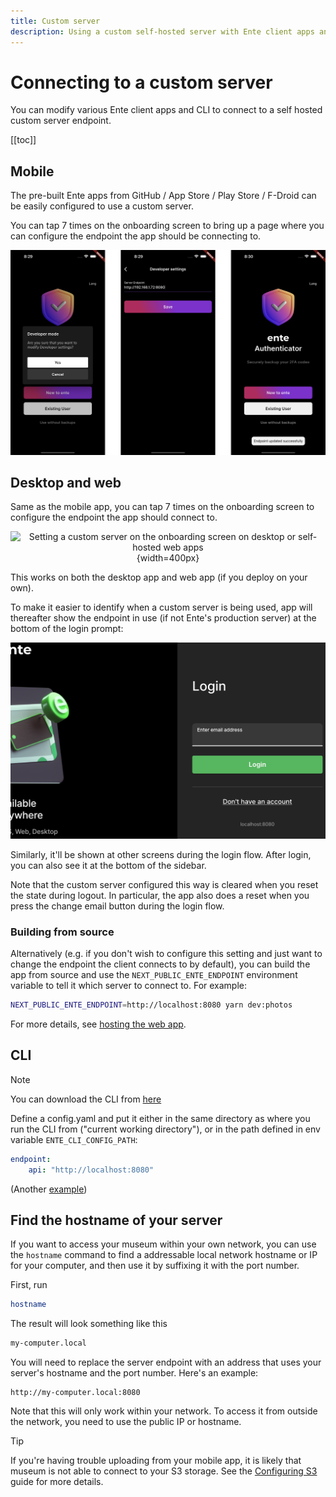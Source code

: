 ```yaml
---
title: Custom server
description: Using a custom self-hosted server with Ente client apps and CLI
---
```


# Connecting to a custom server

You can modify various Ente client apps and CLI to connect to a self hosted
custom server endpoint.

[[toc]]

## Mobile

The pre-built Ente apps from GitHub / App Store / Play Store / F-Droid can be
easily configured to use a custom server.

You can tap 7 times on the onboarding screen to bring up a page where you can
configure the endpoint the app should be connecting to.

![Setting a custom server on the onboarding screen](custom-server.png)

## Desktop and web

Same as the mobile app, you can tap 7 times on the onboarding screen to
configure the endpoint the app should connect to.

<div align="center">

![Setting a custom server on the onboarding screen on desktop or self-hosted web
apps](web-dev-settings.png){width=400px}

</div>

This works on both the desktop app and web app (if you deploy on your own).

To make it easier to identify when a custom server is being used, app will
thereafter show the endpoint in use (if not Ente's production server) at the
bottom of the login prompt:

![Custom server indicator on the onboarding screen](web-custom-endpoint-indicator.png)

Similarly, it'll be shown at other screens during the login flow. After login,
you can also see it at the bottom of the sidebar.

Note that the custom server configured this way is cleared when you reset the
state during logout. In particular, the app also does a reset when you press the
change email button during the login flow.

### Building from source

Alternatively (e.g. if you don't wish to configure this setting and just want to
change the endpoint the client connects to by default), you can build the app
from source and use the `NEXT_PUBLIC_ENTE_ENDPOINT` environment variable to tell
it which server to connect to. For example:

```sh
NEXT_PUBLIC_ENTE_ENDPOINT=http://localhost:8080 yarn dev:photos
```

For more details, see
[hosting the web app](https://help.ente.io/self-hosting/guides/web-app).

## CLI

> [!NOTE]
>
> You can download the CLI from
> [here](https://github.com/ente-io/ente/releases?q=tag%3Acli-v0)

Define a config.yaml and put it either in the same directory as where you run
the CLI from ("current working directory"), or in the path defined in env
variable `ENTE_CLI_CONFIG_PATH`:

```yaml
endpoint:
    api: "http://localhost:8080"
```

(Another
[example](https://github.com/ente-io/ente/blob/main/cli/config.yaml.example))

## Find the hostname of your server

If you want to access your museum within your own network, you can use the
`hostname` command to find a addressable local network hostname or IP for your
computer, and then use it by suffixing it with the port number.

First, run

```sh
hostname
```

The result will look something like this

```sh
my-computer.local
```

You will need to replace the server endpoint with an address that uses your
server's hostname and the port number. Here's an example:

```
http://my-computer.local:8080
```

Note that this will only work within your network. To access it from outside the
network, you need to use the public IP or hostname.

> [!TIP]
>
> If you're having trouble uploading from your mobile app, it is likely that
> museum is not able to connect to your S3 storage. See the [Configuring
> S3](/self-hosting/guides/configuring-s3) guide for more details.
